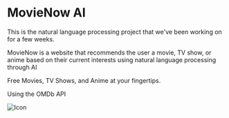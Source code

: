 # MovieNow AI
This is the natural language processing project that we've been working on for a few weeks.


MovieNow is a website that recommends the user a movie, TV show, or anime based on their current interests using natural language processing through AI

Free Movies, TV Shows, and Anime at your fingertips.

Using the OMDb API

![Icon]([./public/movieNowBanner.jpg](https://img.freepik.com/free-vector/online-cinema-banner-with-open-clapper-board-film-strip_1419-2242.jpg))
